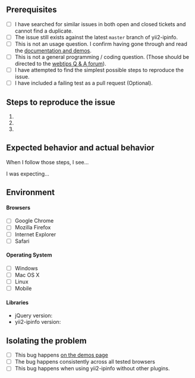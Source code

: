 ## Prerequisites

- [ ] I have searched for similar issues in both open and closed tickets and cannot find a duplicate.
- [ ] The issue still exists against the latest `master` branch of yii2-ipinfo.
- [ ] This is not an usage question. I confirm having gone through and read the [documentation and demos](http://demos.krajee.com/ipinfo).
- [ ] This is not a general programming / coding question. (Those should be directed to the [webtips Q & A forum](http://webtips.krajee.com/questions)).
- [ ] I have attempted to find the simplest possible steps to reproduce the issue.
- [ ] I have included a failing test as a pull request (Optional).

## Steps to reproduce the issue

1.
2.
3.

## Expected behavior and actual behavior

When I follow those steps, I see...

I was expecting...

## Environment

#### Browsers

- [ ] Google Chrome
- [ ] Mozilla Firefox
- [ ] Internet Explorer
- [ ] Safari

#### Operating System

- [ ] Windows
- [ ] Mac OS X
- [ ] Linux
- [ ] Mobile

#### Libraries

- jQuery version:
- yii2-ipinfo version:

## Isolating the problem

- [ ] This bug happens [on the demos page](https://demos.krajee.com/ipinfo)
- [ ] The bug happens consistently across all tested browsers
- [ ] This bug happens when using yii2-ipinfo without other plugins.
